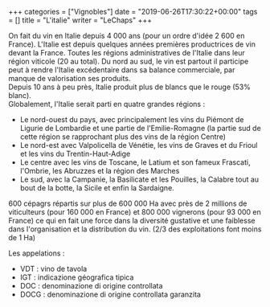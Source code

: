 +++
categories = ["Vignobles"]
date = "2019-06-26T17:30:22+00:00"
tags = [] 
title = "L'italie"
writer = "LeChaps"
+++

On fait du vin en Italie depuis 4 000 ans (pour un ordre d'idée 2 600 en France). L'Italie est depuis quelques années premières productrices de vin devant la France. Toutes les régions administratives de l'Italie dans leur région viticole (20 au total). Du nord au sud, le vin est partout il participe peut à rendre l'Italie excédentaire dans sa balance commerciale, par manque de valorisation ses produits.  
Depuis 10 ans à peu près, Italie produit plus de blancs que le rouge (53% blanc).  
Globalement, l'Italie serait parti en quatre grandes régions :

* Le nord-ouest du pays, avec principalement les vins du Piémont de Ligurie de Lombardie et une partie de l'Emilie-Romagne (la partie sud de cette région se rapprochant plus des vins de la région Centre)
* Le nord-est avec Valpolicella de Vénétie, les vins de Graves et du Frioul et les vins du Trentin-Haut-Adige
* Le centre avec les vins de Toscane, le Latium et son fameux Frascati, l'Ombrie, les Abruzzes et la région des Marches
* Le sud, avec la Campanie, la Basilicate et les Pouilles, la Calabre tout au bout de la botte, la Sicile et enfin la Sardaigne.

600 cépagrs répartis sur plus de 600 000 Ha avec près de 2 millions de viticulteurs (pour 160 000 en France) et 800 000 vignerons (pour 93 000 en France) ce qui en fait une force dans la diversité gustative et une faiblesse dans l'organisation et la distribution du vin. (2/3 des exploitations font moins de 1 Ha)

Les appelations :

* VDT : vino de tavola
* IGT : indicazione géografica tipica
* DOC : denominazione di origine controllata
* DOCG : denominazione di origine controllata garanzita
